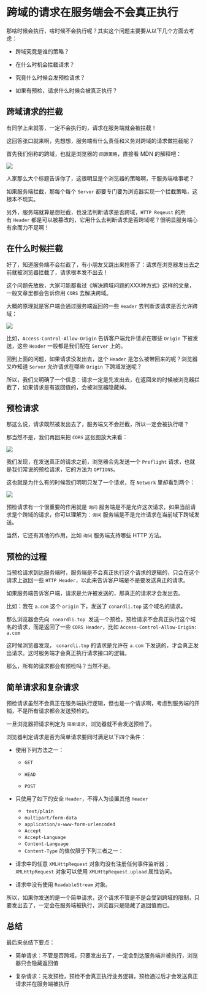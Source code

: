 # 跨域的请求在服务端会不会真正执行

那啥时候会执行，啥时候不会执行呢？其实这个问题主要要从以下几个方面去考虑：

- 跨域究竟是谁的策略？

- 在什么时机会拦截请求？

- 究竟什么时候会发预检请求？

- 如果有预检，请求什么时候会被真正执行？

## 跨域请求的拦截

有同学上来就答，一定不会执行的，请求在服务端就会被拦截！

这回答张口就来啊，先想想，服务端有什么责任和义务对跨域的请求做拦截呢？

首先我们俗称的跨域，也就是浏览器的 `同源策略`，直接看 MDN 的解释吧：

![](C:\Users\Administrator\Desktop\docs\imgs\cross-domain-1-1.png)

人家那么大个标题告诉你了，这很明显是个浏览器的策略啊，干服务端啥事呢？

如果服务端拦截，那每个每个 `Server` 都要专门要为浏览器实现一个拦截策略，这根本不现实。

另外，服务端就算是想拦截，也没法判断请求是否跨域，`HTTP Reqeust` 的所有 `Header` 都是可以被篡改的，它用什么去判断请求是否跨域呢？很明显服务端心有余而力不足啊！

## 在什么时候拦截

好了，知道服务端不会拦截了，有小朋友又跳出来抢答了：请求在浏览器发出去之前就被浏览器拦截了，请求根本发不出去！

这个问题先放放，大家可能都看过《解决跨域问题的XXX种方式》这样的文章，一般文章里都会告诉你用 `CORS` 去解决跨域。

大概的原理就是客户端会通过服务端返回的一些 `Header` 去判断该请求是否允许跨域：

![](C:\Users\Administrator\Desktop\docs\imgs\cross-domain-1.png)

比如，`Access-Control-Allow-Origin` 告诉客户端允许请求在哪些 `Origin` 下被发送，这些 `Header` 一般都是我们配在 `Server` 上的。

回到上面的问题，如果请求没发出去，这个 `Header` 是怎么被带回来的呢？浏览器又咋知道 `Server` 允许请求在哪些 `Origin` 下跨域发送呢？

所以，我们又明确了一个信息：请求一定是先发出去，在返回来的时候被浏览器拦截了，如果请求是有返回值的，会被浏览器隐藏掉。

## 预检请求

那这么说，请求既然被发出去了，服务端又不会拦截，所以一定会被执行喽？

那当然不是，我们再回来把 `CORS` 这张图放大来看：

![](C:\Users\Administrator\Desktop\docs\imgs\cross-domain-2.png)

我们发现，在发送真正的请求之前，浏览器会先发送一个 `Preflight` 请求，也就是我们常说的预检请求，它的方法为 `OPTIONS`。

这也就是为什么有的时候我们明明只发了一个请求，在 `Network` 里却看到两个：

![](C:\Users\Administrator\Desktop\docs\imgs\cross-domain-3.png)

预检请求有一个很重要的作用就是 `询问` 服务端是不是允许这次请求，如果当前请求是个跨域的请求，你可以理解为：`询问` 服务端是不是允许请求在当前域下跨域发送。

当然，它还有其他的作用，比如 `询问` 服务端支持哪些 HTTP 方法。

## 预检的过程

当预检请求到达服务端时，服务端是不会真正执行这个请求的逻辑的，只会在这个请求上返回一些 `HTTP Header`，以此来告诉客户端是不是要发送真正的请求。

如果服务端告诉客户端，请求是允许被发送的，那真正的请求才会发出去。

比如：我在 `a.com` 这个 `origin` 下，发送了 `conardli.top` 这个域名的请求。

那么浏览器会先向  `conardli.top`  发送一个预检，预检请求不会真正执行这个域名的请求，而是返回了一些 `CORS Header`，比如 `Access-Control-Allow-Origin: a.com`

这时候浏览器发现， `conardli.top` 的请求是允许在 `a.com` 下发送的，才会真正发出请求。这时服务端才会真正执行请求接口的逻辑。

那么，所有的请求都会有预检吗？当然不是。

## 简单请求和复杂请求

预检请求虽然不会真正在服务端执行逻辑，但也是一个请求啊，考虑到服务端的开销，不是所有请求都会发送预检的。

一旦浏览器把请求判定为 `简单请求`，浏览器就不会发送预检了。

浏览器判定请求是否为简单请求要同时满足以下四个条件：

- 使用下列方法之一：
  
  - `GET`
  
  - `HEAD`
  
  - `POST`

- 只使用了如下的安全 `Header`，不得人为设置其他 `Header`
  -  `text/plain`
  - `multipart/form-data`
  - `application/x-www-form-urlencoded`
  - `Accept`
  - `Accept-Language`
  - `Content-Language`
  - `Content-Type` 的值仅限于下列三者之一：

- 请求中的任意 `XMLHttpRequest` 对象均没有注册任何事件监听器；`XMLHttpRequest` 对象可以使用 `XMLHttpRequest.upload` 属性访问。

- 请求中没有使用 `ReadableStream` 对象。

所以，如果你发送的是一个简单请求，这个请求不管是不是会受到跨域的限制，只要发出去了，一定会在服务端被执行，浏览器只是隐藏了返回值而已。

## 总结

最后来总结下要点：

- 简单请求：不管是否跨域，只要发出去了，一定会到达服务端并被执行，浏览器只会隐藏返回值

- 复杂请求：先发预检，预检不会真正执行业务逻辑，预检通过后才会发送真正请求并在服务端被执行
